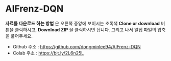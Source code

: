 # AIFrenz-DQN

**자료를 다운로드 하는 방법** 은 오른쪽 중앙에 보이시는 초록색 **Clone or download** 버튼을 클릭하시고, **Download ZIP** 을 클릭하시면 됩니다. 그리고 나서 알집 파일의 압축을 풀어주세요.

- Github 주소 : https://github.com/dongminlee94/AIFrenz-DQN
- Colab 주소 : https://bit.ly/2L6n25L
